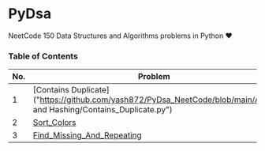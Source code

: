 # PyDsa
NeetCode 150 Data Structures and Algorithms problems in Python ❤


### Table of Contents

|  No.  |                                           Problem                                                                      |  Topic   | 
| ----- | ---------------------------------------------------------------------------------------------------------------------- | -------- |
|  1    | [Contains Duplicate]("https://github.com/yash872/PyDsa_NeetCode/blob/main/Array and Hashing/Contains_Duplicate.py")             |  Array   |
|  2    | [Sort_Colors](https://github.com/yash872/PyDsa/blob/main/Array/Sort_Colors.py)                                         |  Array   |
|  3    | [Find_Missing_And_Repeating](https://github.com/yash872/PyDsa/blob/main/Array/Find_Missing_And_Repeating.py)           |  Array   |